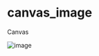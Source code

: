 # canvas_image

Canvas

![image](https://github.com/rh3dstroke/canvas_image/assets/15083625/4ab1f4e7-0848-4ccb-bb15-a2d14da05b86)
